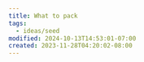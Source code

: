 ```yaml
---
title: What to pack
tags:
  - ideas/seed
modified: 2024-10-13T14:53:01-07:00
created: 2023-11-28T04:20:02-08:00
---
```



